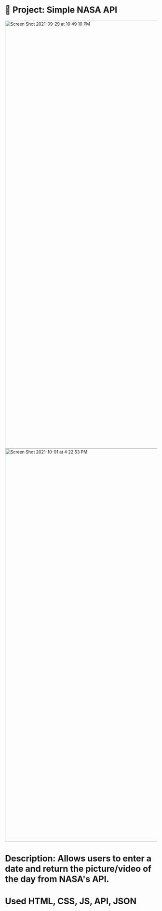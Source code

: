 # 🚀 Project: Simple NASA API
<img width="1413" alt="Screen Shot 2021-09-29 at 10 49 10 PM" src="https://user-images.githubusercontent.com/88988494/135377811-58b9759d-3c1e-4548-b884-0174af3cef10.png">
<img width="1297" alt="Screen Shot 2021-10-01 at 4 22 53 PM" src="https://user-images.githubusercontent.com/88988494/135682979-eb3a6295-6120-4fb9-b97f-1dc73f987856.png">

# Description: Allows users to enter a date and return the picture/video of the day from NASA's API.

# Used HTML, CSS, JS, API, JSON 


